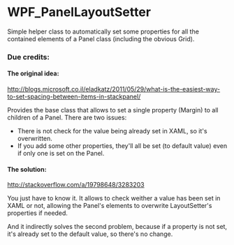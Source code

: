# WPF_PanelLayoutSetter
Simple helper class to automatically set some properties for all the contained elements of a Panel class (including the obvious Grid).

### Due credits:

#### The original idea:
http://blogs.microsoft.co.il/eladkatz/2011/05/29/what-is-the-easiest-way-to-set-spacing-between-items-in-stackpanel/

Provides the base class that allows to set a single property (Margin) to all children of a Panel.
There are two issues:

 - There is not check for the value being already set in XAML, so it's overwritten.
 - If you add some other properties, they'll all be set (to default value) even if only one is set on the Panel.
 
#### The solution:
http://stackoverflow.com/a/19798648/3283203

You just have to know it. It allows to check weither a value has been set in XAML or not, allowing the Panel's elements to overwrite LayoutSetter's properties if needed.

And it indirectly solves the second problem, because if a property is not set, it's already set to the default value, so there's no change.
